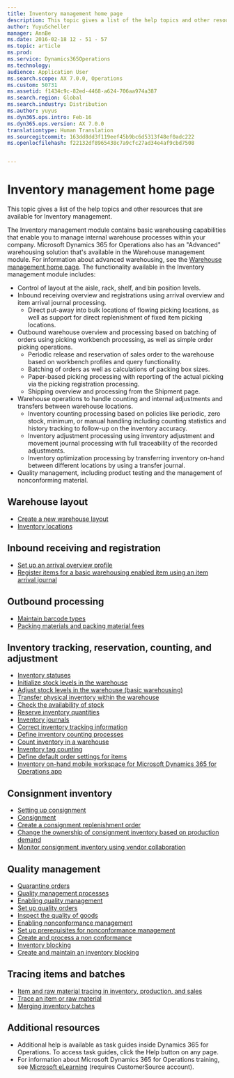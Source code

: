 ```yaml
---
title: Inventory management home page
description: This topic gives a list of the help topics and other resources that are available for Inventory management.
author: YuyuScheller
manager: AnnBe
ms.date: 2016-02-18 12 - 51 - 57
ms.topic: article
ms.prod: 
ms.service: Dynamics365Operations
ms.technology: 
audience: Application User
ms.search.scope: AX 7.0.0, Operations
ms.custom: 50731
ms.assetid: f1434c9c-82ed-4468-a624-706aa974a387
ms.search.region: Global
ms.search.industry: Distribution
ms.author: yuyus
ms.dyn365.ops.intro: Feb-16
ms.dyn365.ops.version: AX 7.0.0
translationtype: Human Translation
ms.sourcegitcommit: 163dd8dd3f119eef45b9bc6d5313f48ef0adc222
ms.openlocfilehash: f22132df8965438c7a9cfc27ad34e4af9cbd7508


---
```


# <a name="inventory-management-home-page"></a>Inventory management home page

This topic gives a list of the help topics and other resources that are available for Inventory management.

The Inventory management module contains basic warehousing capabilities that enable you to manage internal warehouse processes within your company. Microsoft Dynamics 365 for Operations also has an "Advanced" warehousing solution that's available in the Warehouse management module. For information about advanced warehousing, see the [Warehouse management home page](warehouse-management.md). The functionality available in the Inventory management module includes:

-   Control of layout at the aisle, rack, shelf, and bin position levels.
-   Inbound receiving overview and registrations using arrival overview and item arrival journal processing.
    -   Direct put-away into bulk locations of flowing picking locations, as well as support for direct replenishment of fixed item picking locations.
-   Outbound warehouse overview and processing based on batching of orders using picking workbench processing, as well as simple order picking operations.
    -   Periodic release and reservation of sales order to the warehouse based on workbench profiles and query functionality.
    -   Batching of orders as well as calculations of packing box sizes.
    -   Paper-based picking processing with reporting of the actual picking via the picking registration processing.
    -   Shipping overview and processing from the Shipment page.
-   Warehouse operations to handle counting and internal adjustments and transfers between warehouse locations.
    -   Inventory counting processing based on policies like periodic, zero stock, minimum, or manual handling including counting statistics and history tracking to follow-up on the inventory accuracy.
    -   Inventory adjustment processing using inventory adjustment and movement journal processing with full traceability of the recorded adjustments.
    -   Inventory optimization processing by transferring inventory on-hand between different locations by using a transfer journal.
-   Quality management, including product testing and the management of nonconforming material.

## <a name="warehouse-layout"></a>Warehouse layout
-   [Create a new warehouse layout](http://ax.help.dynamics.com/en/wiki/create-a-new-warehouse-layout/)
-   [Inventory locations](inventory-locations.md)

## <a name="inbound-receiving-and-registration"></a>Inbound receiving and registration
-   [Set up an arrival overview profile](http://ax.help.dynamics.com/en/wiki/set-up-an-arrival-overview-profile/)
-   [Register items for a basic warehousing enabled item using an item arrival journal](http://ax.help.dynamics.com/en/wiki/register-items-for-a-basic-warehousing-enabled-item-using-an-item-arrival-journal/)

## <a name="outbound-processing"></a>Outbound processing
-   [Maintain barcode types](http://ax.help.dynamics.com/en/wiki/maintain-barcode-types/)
-   [Packing materials and packing material fees](pack-materials-packing-material-fees.md)

## <a name="inventory-tracking-reservation-counting-and-adjustment"></a>Inventory tracking, reservation, counting, and adjustment
-   [Inventory statuses](inventory-statuses.md)
-   [Initialize stock levels in the warehouse](http://ax.help.dynamics.com/en/wiki/initialize-stock-levels-in-the-warehouse/)
-   [Adjust stock levels in the warehouse (basic warehousing)](http://ax.help.dynamics.com/en/wiki/adjust-stock-levels-in-the-warehouse-basic-warehousing/)
-   [Transfer physical inventory within the warehouse](http://ax.help.dynamics.com/en/wiki/transfer-physical-inventory-within-the-warehouse/)
-   [Check the availability of stock](http://ax.help.dynamics.com/en/wiki/check-the-availability-of-stock/)
-   [Reserve inventory quantities](reserve-inventory-quantities.md)
-   [Inventory journals](inventory-journals.md)
-   [Correct inventory tracking information](http://ax.help.dynamics.com/en/wiki/correct-inventory-tracking-information/)
-   [Define inventory counting processes](http://ax.help.dynamics.com/en/wiki/define-inventory-counting-processes/)
-   [Count inventory in a warehouse](http://ax.help.dynamics.com/en/wiki/count-inventory-in-a-warehouse/)
-   [Inventory tag counting](inventory-tag-counting.md)
-   [Define default order settings for items](http://ax.help.dynamics.com/en/wiki/define-default-order-settings-for-items/)
-   [Inventory on-hand mobile workspace for Microsoft Dynamics 365 for Operations app](inventory-on-hand-mobile-workspace.md)

## <a name="consignment-inventory"></a>Consignment inventory
-   [Setting up consignment](set-up-consignment.md)
-   [Consignment](consignment.md)
-   [Create a consignment replenishment order](http://ax.help.dynamics.com/en/wiki/create-a-consignment-replenishment-order/)
-   [Change the ownership of consignment inventory based on production demand](http://ax.help.dynamics.com/en/wiki/change-the-ownership-of-consignment-inventory-based-on-production-demand/)
-   [Monitor consignment inventory using vendor collaboration](http://ax.help.dynamics.com/en/wiki/monitor-consignment-inventory-using-vendor-collaboration/)

## <a name="quality-management"></a>Quality management
-   [Quarantine orders](quarantine-orders.md)
-   [Quality management processes](quality-management-processes.md)
-   [Enabling quality management](enable-quality-management.md)
-   [Set up quality orders](http://ax.help.dynamics.com/en/wiki/set-up-quality-orders/)
-   [Inspect the quality of goods](http://ax.help.dynamics.com/en/wiki/inspect-the-quality-of-goods/)
-   [Enabling nonconformance management](enable-nonconformance-management.md)
-   [Set up prerequisites for nonconformance management](http://ax.help.dynamics.com/en/wiki/set-up-prequisites-for-nonconformance-management/)
-   [Create and process a non conformance](http://ax.help.dynamics.com/en/wiki/create-and-process-a-nonconformance/)
-   [Inventory blocking](inventory-blocking.md)
-   [Create and maintain an inventory blocking](http://ax.help.dynamics.com/en/wiki/create-and-maintain-an-inventory-blocking/)

## <a name="tracing-items-and-batches"></a>Tracing items and batches
-   [Item and raw material tracing in inventory, production, and sales](trace-items-raw-materials-inventory-production-sales.md)
-   [Trace an item or raw material](http://ax.help.dynamics.com/en/wiki/trace-an-item-or-raw-material/)
-   [Merging inventory batches](merge-inventory-batches.md)

## <a name="additional-resources"></a>Additional resources
-   Additional help is available as task guides inside Dynamics 365 for Operations. To access task guides, click the Help button on any page.
-   For information about Microsoft Dynamics 365 for Operations training, see [Microsoft eLearning](https://mbs2.microsoft.com/members/elearning/dynamicstrainingcert.aspx) (requires CustomerSource account).





<!--HONumber=Feb17_HO3-->


